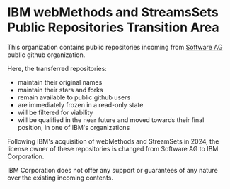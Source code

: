 # IBM webMethods and StreamsSets Public Repositories Transition Area

This organization contains public repositories incoming from [Software AG](https://github.com/SoftwareAG) public github organization.

Here, the transferred repositories:

- maintain their original names
- maintain their stars and forks
- remain available to public github users
- are immediately frozen in a read-only state
- will be filtered for viability
- will be qualified in the near future and moved towards their final position, in one of IBM's organizations

Following IBM's acquisition of webMethods and StreamSets in 2024, the license owner of these repositories is changed from Software AG to IBM Corporation.

IBM Corporation does not offer any support or guarantees of any nature over the existing incoming contents.
